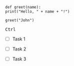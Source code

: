 
```python3 to=python3
def greet(name):
print("Hello, " + name + "!")

greet("John")
```

<kbd>Ctrl</kbd>

- [ ] Task 1
- [ ] Task 2
- [ ] Task 3

